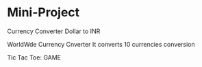 # Mini-Project
Currency Converter
Dollar to INR 

WorldWde Currency Cnverter
It converts 10 currencies conversion

Tic Tac Toe: GAME

